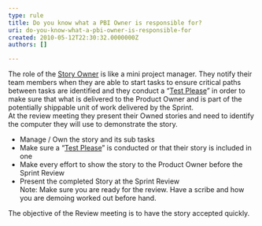 ```yaml
---
type: rule
title: Do you know what a PBI Owner is responsible for?
uri: do-you-know-what-a-pbi-owner-is-responsible-for
created: 2010-05-12T22:30:32.0000000Z
authors: []

---
```


 The role of the [Story Owner](/Standards/Management/RulesToBetterScrumUsingTFS/Pages/OwnerForEveryUserStory.aspx) is like a mini project manager. They notify their team members when they are able to start tasks to ensure critical paths between tasks are identified and they conduct a “[Test Please](/Standards/Management/RulesToBetterScrumUsingTFS/Pages/TestPleaseInScrum.aspx)” in order to make sure that what is delivered to the Product Owner and is part of the potentially shippable unit of work delivered by the Sprint. <br> 
At the review meeting they present their Owned stories and need to identify the computer they will use to demonstrate the story.

- Manage / Own the story and its sub tasks
- Make sure a “[Test Please](/Standards/Management/RulesToBetterScrumUsingTFS/Pages/TestPleaseInScrum.aspx)” is conducted or that their story is included in one
- Make every effort to show the story to the Product Owner before the Sprint Review
- Present the completed Story at the Sprint Review
<br>    Note: Make sure you are ready for the review. Have a scribe and how you are demoing worked out before hand.


The objective of the Review meeting is to have the story accepted quickly.

